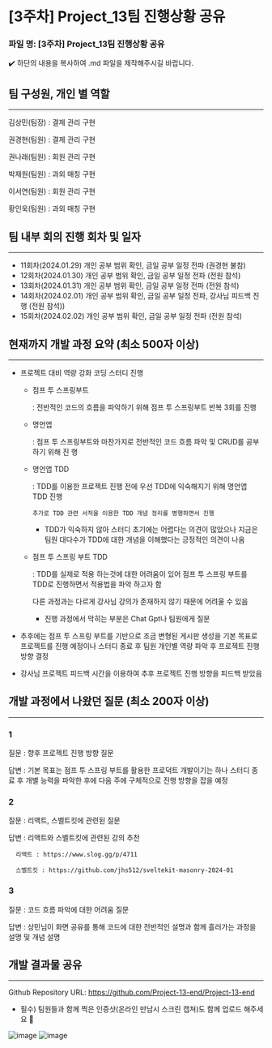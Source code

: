 # [3주차] Project_13팀 진행상황 공유

### 파일 명: [3주차] Project_13팀 진행상황 공유

<aside>
✔️ 하단의 내용을 복사하여 .md 파일을 제작해주시길 바랍니다.

</aside>

## 팀 구성원, 개인 별 역할

---

김상민(팀장)  : 결제 관리 구현

권경현(팀원) :  결제 관리 구현

권나래(팀원) :  회원 관리 구현

박재원(팀원) :  과외 매칭 구현

이서연(팀원) :  회원 관리 구현

황인욱(팀원) :  과외 매칭 구현

## 팀 내부 회의 진행 회차 및 일자

---

- 11회차(2024.01.29) 개인 공부 범위 확인, 금일 공부 일정 전파 (권경현 불참)
- 12회차(2024.01.30) 개인 공부 범위 확인, 금일 공부 일정 전파 (전원 참석)
- 13회차(2024.01.31) 개인 공부 범위 확인, 금일 공부 일정 전파 (전원 참석)
- 14회차(2024.02.01) 개인 공부 범위 확인, 금일 공부 일정 전파, 강사님 피드백 진행 (전원 참석))
- 15회차(2024.02.02) 개인 공부 범위 확인, 금일 공부 일정 전파  (전원 참석)

## 현재까지 개발 과정 요약 (최소 500자 이상)

---

- 프로젝트 대비 역량 강화 코딩 스터디 진행
    - 점프 투 스프링부트
        
        : 전반적인 코드의 흐름을 파악하기 위해 점프 투 스프링부트 반복 3회를 진행
        
    - 명언앱
        
        : 점프 투 스프링부트와 마찬가지로 전반적인 코드 흐름 파악 및 CRUD를 공부하기 위해 진    행
        
    - 명언앱 TDD
        
        : TDD를 이용한 프로젝트 진행 전에 우선 TDD에 익숙해지기 위해 명언앱 TDD 진행 
        
          추가로 TDD 관련 서적을 이용한 TDD 개념 정리를 병행하면서 진행
        
        - TDD가 익숙하지 않아 스터디 초기에는 어렵다는 의견이 많았으나 지금은 팀원 대다수가 TDD에 대한 개념을 이해했다는 긍정적인 의견이 나옴
    - 점프 투 스프링 부트 TDD
        
        : TDD를 실제로 적용 하는것에 대한 어려움이 있어 점프 투 스프링 부트를 TDD로 진행하면서 적용법을 파악 하고자 함
        
        다른 과정과는 다르게 강사님 강의가 존재하지 않기 때문에 어려울 수 있음
        
        - 진행 과정에서 막히는 부분은 Chat Gpt나 팀원에게 질문
        
          
        
- 추후에는 점프 투 스프링 부트를 기반으로 조금 변형된 게시판 생성을 기본 목표로 프로젝트를 진행 예정이나 스터디 종료 후 팀원 개인별 역량 파악 후 프로젝트 진행 방향 결정

- 강사님 프로젝트 피드백 시간을 이용하여 추후 프로젝트 진행 방향을 피드백 받았음

## 개발 과정에서 나왔던 질문 (최소 200자 이상)

---

### 1

질문 : 향후 프로젝트 진행 방향 질문

답변 : 기본 목표는 점프 투 스프링 부트를 활용한 프로덕트 개발이기는 하나 스터디 종료 후 개별 능력을 파악한 후에 다음 주에 구체적으로 진행 방향을 잡을 예정

### 2

질문 : 리액트, 스벨트킷에 관련된 질문

답변 :  리액트와 스벨트킷에 관련된 강의 추천

      리액트 : https://www.slog.gg/p/4711   

      스벨트킷 : https://github.com/jhs512/sveltekit-masonry-2024-01

### 3

질문 : 코드 흐름 파악에 대한 어려움 질문

답변 : 상민님이 화면 공유를 통해 코드에 대한 전반적인 설명과 함께 흘러가는 과정을 설명 및 개념 설명

      

## 개발 결과물 공유

---

Github Repository URL: https://github.com/Project-13-end/Project-13-end

- 필수) 팀원들과 함께 찍은 인증샷(온라인 만남시 스크린 캡쳐)도 함께 업로드 해주세요 🙂

![image](https://github.com/Project-13-end/Project-13-end/assets/148305917/acb1afb9-4a56-42d9-b434-7b2c621619f4)
![image](https://github.com/Project-13-end/Project-13-end/assets/148305917/22ff7a8c-5a42-467c-9ba1-7bb27054b998)
